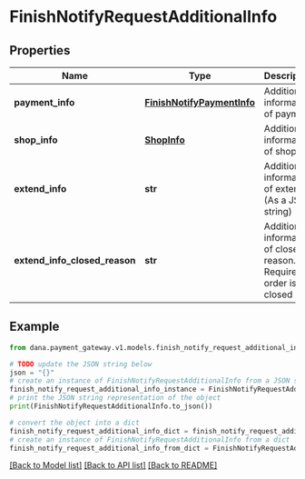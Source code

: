 # FinishNotifyRequestAdditionalInfo


## Properties

Name | Type | Description | Notes
------------ | ------------- | ------------- | -------------
**payment_info** | [**FinishNotifyPaymentInfo**](FinishNotifyPaymentInfo.md) | Additional information of payment | [optional] 
**shop_info** | [**ShopInfo**](ShopInfo.md) | Additional information of shop | [optional] 
**extend_info** | **str** | Additional information of extend (As a JSON string) | [optional] 
**extend_info_closed_reason** | **str** | Additional information of closed reason. Required if order is closed | [optional] 

## Example

```python
from dana.payment_gateway.v1.models.finish_notify_request_additional_info import FinishNotifyRequestAdditionalInfo

# TODO update the JSON string below
json = "{}"
# create an instance of FinishNotifyRequestAdditionalInfo from a JSON string
finish_notify_request_additional_info_instance = FinishNotifyRequestAdditionalInfo.from_json(json)
# print the JSON string representation of the object
print(FinishNotifyRequestAdditionalInfo.to_json())

# convert the object into a dict
finish_notify_request_additional_info_dict = finish_notify_request_additional_info_instance.to_dict()
# create an instance of FinishNotifyRequestAdditionalInfo from a dict
finish_notify_request_additional_info_from_dict = FinishNotifyRequestAdditionalInfo.from_dict(finish_notify_request_additional_info_dict)
```
[[Back to Model list]](../README.md#documentation-for-models) [[Back to API list]](../README.md#documentation-for-api-endpoints) [[Back to README]](../README.md)


